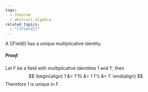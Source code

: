 ```yaml
---
tags:
  - theorem
  - abstract_algebra
related topics:
  - "[[Field]]"
---
```

A [[Field]] has a unique multiplicative identity.
##### Proof:
Let $F$ be a field with multiplicative identities $1$ and $1'$, then
$$
\begin{align}
	1 &= 1'1\\
	&= 1 1'\\
	&= 1'
\end{align}
$$
Therefore 1 is unique in $F$.